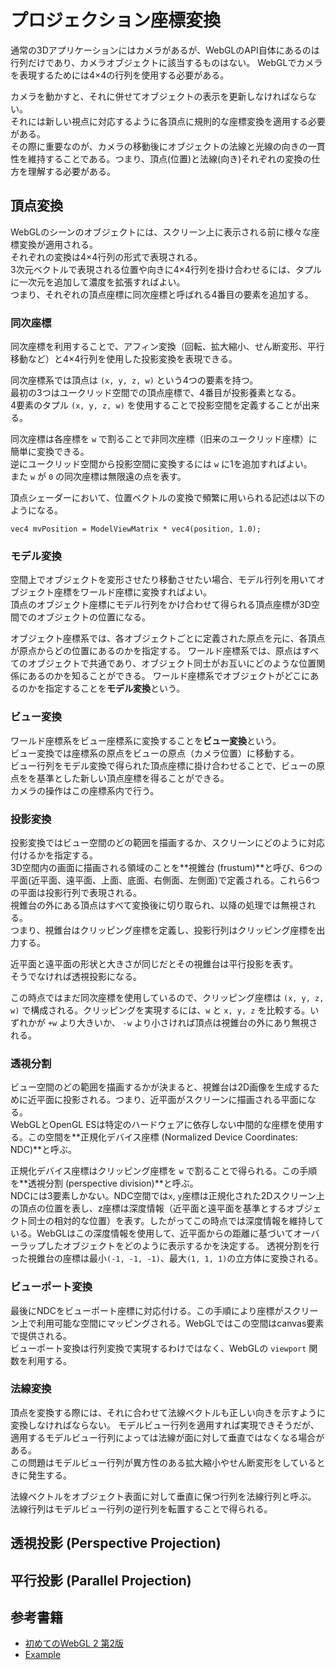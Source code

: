 # プロジェクション座標変換

通常の3Dアプリケーションにはカメラがあるが、WebGLのAPI自体にあるのは行列だけであり、カメラオブジェクトに該当するものはない。 
WebGLでカメラを表現するためには4×4の行列を使用する必要がある。  

カメラを動かすと、それに併せてオブジェクトの表示を更新しなければならない。  
それには新しい視点に対応するように各頂点に規則的な座標変換を適用する必要がある。  
その際に重要なのが、カメラの移動後にオブジェクトの法線と光線の向きの一貫性を維持することである。つまり、頂点(位置)と法線(向き)それぞれの変換の仕方を理解する必要がある。

## 頂点変換

WebGLのシーンのオブジェクトには、スクリーン上に表示される前に様々な座標変換が適用される。  
それぞれの変換は4×4行列の形式で表現される。  
3次元ベクトルで表現される位置や向きに4×4行列を掛け合わせるには、タプルに一次元を追加して濃度を拡張すればよい。  
つまり、それぞれの頂点座標に同次座標と呼ばれる4番目の要素を追加する。

### 同次座標

同次座標を利用することで、アフィン変換（回転、拡大縮小、せん断変形、平行移動など）と4×4行列を使用した投影変換を表現できる。

同次座標系では頂点は `(x, y, z, w)` という4つの要素を持つ。  
最初の3つはユークリッド空間での頂点座標で、4番目が投影養素となる。  
4要素のタプル `(x, y, z, w)` を使用することで投影空間を定義することが出来る。

同次座標は各座標を `w` で割ることで非同次座標（旧来のユークリッド座標）に簡単に変換できる。  
逆にユークリッド空間から投影空間に変換するには `w` に1を追加すればよい。  
また `w` が `0` の同次座標は無限遠の点を表す。

頂点シェーダーにおいて、位置ベクトルの変換で頻繁に用いられる記述は以下のようになる。

```
vec4 mvPosition = ModelViewMatrix * vec4(position, 1.0);
```

### モデル変換

空間上でオブジェクトを変形させたり移動させたい場合、モデル行列を用いてオブジェクト座標をワールド座標に変換すればよい。  
頂点のオブジェクト座標にモデル行列をかけ合わせて得られる頂点座標が3D空間でのオブジェクトの位置になる。  

オブジェクト座標系では、各オブジェクトごとに定義された原点を元に、各頂点が原点からどの位置にあるのかを指定する。
ワールド座標系では、原点はすべてのオブジェクトで共通であり、オブジェクト同士がお互いにどのような位置関係にあるのかを知ることができる。
ワールド座標系でオブジェクトがどこにあるのかを指定することを**モデル変換**という。

### ビュー変換

ワールド座標系をビュー座標系に変換することを**ビュー変換**という。  
ビュー変換では座標系の原点をビューの原点（カメラ位置）に移動する。  
ビュー行列をモデル変換で得られた頂点座標に掛け合わせることで、ビューの原点をを基準とした新しい頂点座標を得ることができる。  
カメラの操作はこの座標系内で行う。

### 投影変換

投影変換ではビュー空間のどの範囲を描画するか、スクリーンにどのように対応付けるかを指定する。  
3D空間内の画面に描画される領域のことを**視錐台 (frustum)**と呼び、6つの平面(近平面、遠平面、上面、底面、右側面、左側面)で定義される。これら6つの平面は投影行列で表現される。  
視錐台の外にある頂点はすべて変換後に切り取られ、以降の処理では無視される。  
つまり、視錐台はクリッピング座標を定義し、投影行列はクリッピング座標を出力する。

近平面と遠平面の形状と大きさが同じだとその視錐台は平行投影を表す。  
そうでなければ透視投影になる。

この時点ではまだ同次座標を使用しているので、クリッピング座標は `(x, y, z, w)` で構成される。クリッピングを実現するには、`w` と `x, y, z` を比較する。いずれかが `+w` より大きいか、 `-w` より小さければ頂点は視錐台の外にあり無視される。

### 透視分割

ビュー空間のどの範囲を描画するかが決まると、視錐台は2D画像を生成するために近平面に投影される。つまり、近平面がスクリーンに描画される平面になる。  
WebGLとOpenGL ESは特定のハードウェアに依存しない中間的な座標を使用する。この空間を**正規化デバイス座標 (Normalized Device Coordinates: NDC)**と呼ぶ。

正規化デバイス座標はクリッピング座標を `w` で割ることで得られる。この手順を**透視分割 (perspective division)**と呼ぶ。  
NDCには3要素しかない。NDC空間では`x`, `y`座標は正規化された2Dスクリーン上の頂点の位置を表し、z座標は深度情報（近平面と遠平面を基準とするオブジェクト同士の相対的な位置）を表す。したがってこの時点では深度情報を維持している。WebGLはこの深度情報を使用して、近平面からの距離に基づいてオーバーラップしたオブジェクトをどのように表示するかを決定する。
透視分割を行った視錐台の座標は最小`(-1, -1, -1)`、最大`(1, 1, 1)`の立方体に変換される。

### ビューポート変換

最後にNDCをビューポート座標に対応付ける。この手順により座標がスクリーン上で利用可能な空間にマッピングされる。WebGLではこの空間はcanvas要素で提供される。  
ビューポート変換は行列変換で実現するわけではなく、WebGLの `viewport` 関数を利用する。

### 法線変換

頂点を変換する際には、それに合わせて法線ベクトルも正しい向きを示すように変換しなければならない。
モデルビュー行列を適用すれば実現できそうだが、適用するモデルビュー行列によっては法線が面に対して垂直ではなくなる場合がある。  
この問題はモデルビュー行列が異方性のある拡大縮小やせん断変形をしているときに発生する。  

法線ベクトルをオブジェクト表面に対して垂直に保つ行列を法線行列と呼ぶ。  
法線行列はモデルビュー行列の逆行列を転置することで得られる。

## 透視投影 (Perspective Projection)

## 平行投影 (Parallel Projection)

## 参考書籍

- [初めてのWebGL 2 第2版](https://www.oreilly.co.jp/books/9784873119373/)
- [Example](https://github.com/PacktPublishing/Real-Time-3D-Graphics-with-WebGL-2)
